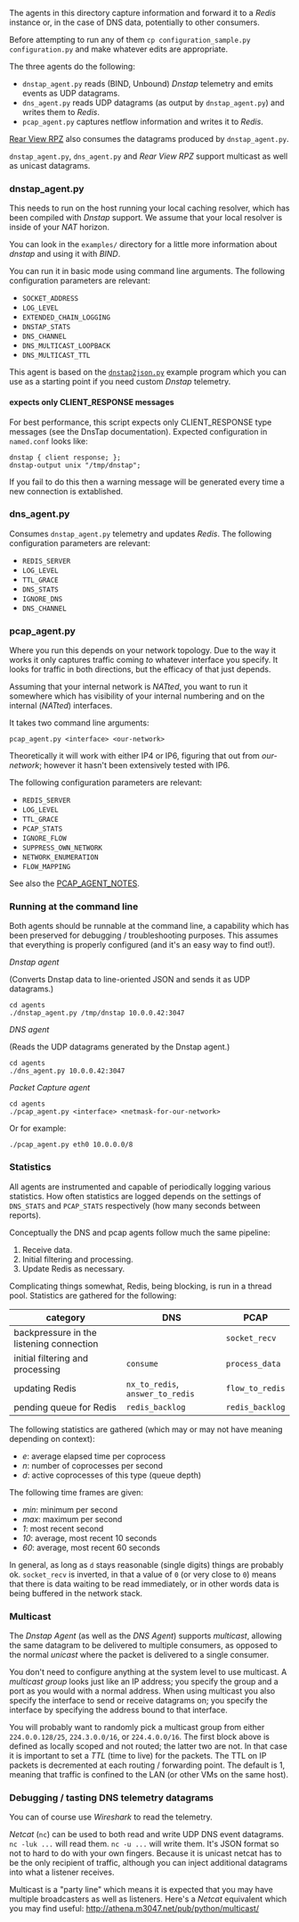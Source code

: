 The agents in this directory capture information and forward it to a _Redis_ instance or, in the
case of DNS data, potentially to other consumers.

Before attempting to run any of them `cp configuration_sample.py configuration.py` and make
whatever edits are appropriate.

The three agents do the following:

* `dnstap_agent.py` reads (BIND, Unbound) _Dnstap_ telemetry and emits events as UDP datagrams.
* `dns_agent.py` reads UDP datagrams (as output by `dnstap_agent.py`) and writes them to _Redis_.
* `pcap_agent.py` captures netflow information and writes it to _Redis_.

[Rear View RPZ](https://github.com/m3047/rear_view_rpz) also consumes the datagrams produced by `dnstap_agent.py`.

`dnstap_agent.py`, `dns_agent.py` and _Rear View RPZ_ support multicast as well as unicast datagrams.

### dnstap_agent.py

This needs to run on the host running your local caching resolver, which has been compiled with _Dnstap_ support.
We assume that your local resolver is inside of your _NAT_ horizon.

You can look in the `examples/` directory for a little more information about _dnstap_ and using it with _BIND_.

You can run it in basic mode using command line arguments. The following configuration parameters are relevant:

* `SOCKET_ADDRESS`
* `LOG_LEVEL`
* `EXTENDED_CHAIN_LOGGING`
* `DNSTAP_STATS`
* `DNS_CHANNEL`
* `DNS_MULTICAST_LOOPBACK`
* `DNS_MULTICAST_TTL`

This agent is based on the [`dnstap2json.py`](../examples/dnstap2json.py) example program which you can use as a starting point if
you need custom _Dnstap_ telemetry.

#### expects only CLIENT_RESPONSE messages

For best performance, this script expects only CLIENT_RESPONSE type messages (see the DnsTap documentation).
Expected configuration in `named.conf` looks like:

```
dnstap { client response; };
dnstap-output unix "/tmp/dnstap";
```

If you fail to do this then a warning message will be generated every time a new connection is extablished.

### dns_agent.py

Consumes `dnstap_agent.py` telemetry and updates _Redis_. The following configuration parameters are relevant:

* `REDIS_SERVER`
* `LOG_LEVEL`
* `TTL_GRACE`
* `DNS_STATS`
* `IGNORE_DNS`
* `DNS_CHANNEL`

### pcap_agent.py

Where you run this depends on your network topology. Due to the way it works it only captures traffic coming
_to_ whatever interface you specify. It looks for traffic in both directions, but the efficacy of that
just depends.

Assuming that your internal network is _NATted_, you want to run it somewhere which has visibility of your internal numbering
and on the internal (_NATted_) interfaces.

It takes two command line arguments:

```
pcap_agent.py <interface> <our-network>
```

Theoretically it will work with either IP4 or IP6, figuring that out from _our-network_; however it hasn't been
extensively tested with IP6.

The following configuration parameters are relevant:

* `REDIS_SERVER`
* `LOG_LEVEL`
* `TTL_GRACE`
* `PCAP_STATS`
* `IGNORE_FLOW`
* `SUPPRESS_OWN_NETWORK`
* `NETWORK_ENUMERATION`
* `FLOW_MAPPING`

See also the [PCAP_AGENT_NOTES](PCAP_AGENT_NOTES.md).

### Running at the command line

Both agents should be runnable at the command line, a capability which has been preserved for debugging / troubleshooting purposes. This assumes that everything is properly configured (and it's an easy way to find out!).

*Dnstap agent*

(Converts Dnstap data to line-oriented JSON and sends it as UDP datagrams.)

```
cd agents
./dnstap_agent.py /tmp/dnstap 10.0.0.42:3047
```

*DNS agent*

(Reads the UDP datagrams generated by the Dnstap agent.)

```
cd agents
./dns_agent.py 10.0.0.42:3047
```

*Packet Capture agent*

```
cd agents
./pcap_agent.py <interface> <netmask-for-our-network>
```

Or for example:

```
./pcap_agent.py eth0 10.0.0.0/8
```

### Statistics

All agents are instrumented and capable of periodically logging various statistics. How often statistics
are logged depends on the settings of `DNS_STATS` and `PCAP_STATS` respectively (how many seconds between reports).

Conceptually the DNS and pcap agents follow much the same pipeline:

1. Receive data.
1. Initial filtering and processing.
1. Update Redis as necessary.

Complicating things somewhat, Redis, being blocking, is run in a thread pool. Statistics are gathered for
the following:

| category | DNS | PCAP |
| -------- | --- | ---- |
| backpressure in the listening connection | | `socket_recv` |
| initial filtering and processing | `consume` | `process_data` |
| updating Redis | `nx_to_redis`, `answer_to_redis` | `flow_to_redis` |
| pending queue for Redis | `redis_backlog` | `redis_backlog` |

The following statistics are gathered (which may or may not have meaning depending on context):

* *e*: average elapsed time per coprocess
* *n*: number of coprocesses per second
* *d*: active coprocesses of this type (queue depth)

The following time frames are given:

* *min*: minimum per second
* *max*: maximum per second
* *1*: most recent second
* *10*: average, most recent 10 seconds
* *60*: average, most recent 60 seconds

In general, as long as `d` stays reasonable (single digits) things are probably ok. `socket_recv` is
inverted, in that a value of `0` (or very close to `0`) means that there is data waiting to be read
immediately, or in other words data is being buffered in the network stack.

### Multicast

The _Dnstap Agent_ (as well as the _DNS Agent_) supports _multicast_, allowing the same datagram to be
delivered to multiple consumers, as opposed to the normal _unicast_ where the packet is delivered to
a single consumer.

You don't need to configure anything at the system level to use multicast. A _multicast group_ looks
just like an IP address; you specify the group and a port as you would with a normal address.
When using multicast you also specify the interface to send or receive
datagrams on; you specify the interface by specifying the address bound to that interface.

You will probably want to randomly pick a multicast group from either `224.0.0.128/25`, `224.3.0.0/16`, or
`224.4.0.0/16`. The first block above is defined as locally scoped and not routed; the latter two are not. In that case
it is important to set a _TTL_ (time to live) for the packets. The TTL on IP packets is decremented at
each routing / forwarding point. The default is 1, meaning that traffic is confined to the LAN (or other
VMs on the same host).

### Debugging / tasting DNS telemetry datagrams

You can of course use _Wireshark_ to read the telemetry.

_Netcat_ (`nc`) can be used to both read and write UDP DNS event datagrams. `nc -luk ...` will read them. `nc -u ...` will write them.
It's JSON format so not to hard to do with your own fingers. Because it is unicast netcat has to be the only recipient of traffic,
although you can inject additional datagrams into what a listener receives.

Multicast is a "party line" which means it is expected that you may have multiple broadcasters as well as listeners. Here's a 
_Netcat_ equivalent which you may find useful: http://athena.m3047.net/pub/python/multicast/
